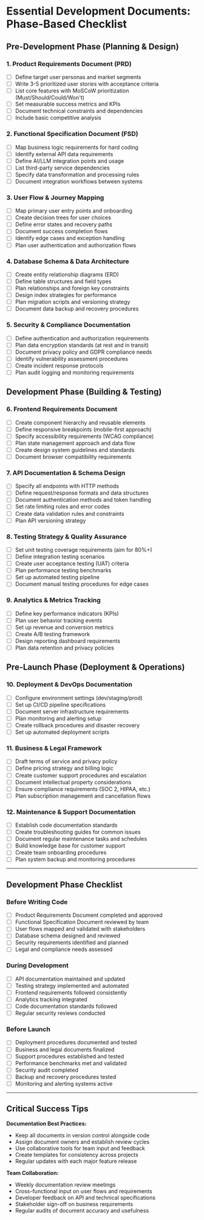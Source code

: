 # Essential Development Documents: Phase-Based Checklist

## Pre-Development Phase (Planning & Design)

### 1. Product Requirements Document (PRD)
- [ ] Define target user personas and market segments
- [ ] Write 3-5 prioritized user stories with acceptance criteria
- [ ] List core features with MoSCoW prioritization (Must/Should/Could/Won't)
- [ ] Set measurable success metrics and KPIs
- [ ] Document technical constraints and dependencies
- [ ] Include basic competitive analysis

### 2. Functional Specification Document (FSD)
- [ ] Map business logic requirements for hard coding
- [ ] Identify external API data requirements
- [ ] Define AI/LLM integration points and usage
- [ ] List third-party service dependencies
- [ ] Specify data transformation and processing rules
- [ ] Document integration workflows between systems

### 3. User Flow & Journey Mapping
- [ ] Map primary user entry points and onboarding
- [ ] Create decision trees for user choices
- [ ] Define error states and recovery paths
- [ ] Document success completion flows
- [ ] Identify edge cases and exception handling
- [ ] Plan user authentication and authorization flows

### 4. Database Schema & Data Architecture
- [ ] Create entity relationship diagrams (ERD)
- [ ] Define table structures and field types
- [ ] Plan relationships and foreign key constraints
- [ ] Design index strategies for performance
- [ ] Plan migration scripts and versioning strategy
- [ ] Document data backup and recovery procedures

### 5. Security & Compliance Documentation
- [ ] Define authentication and authorization requirements
- [ ] Plan data encryption standards (at rest and in transit)
- [ ] Document privacy policy and GDPR compliance needs
- [ ] Identify vulnerability assessment procedures
- [ ] Create incident response protocols
- [ ] Plan audit logging and monitoring requirements

## Development Phase (Building & Testing)

### 6. Frontend Requirements Document
- [ ] Create component hierarchy and reusable elements
- [ ] Define responsive breakpoints (mobile-first approach)
- [ ] Specify accessibility requirements (WCAG compliance)
- [ ] Plan state management approach and data flow
- [ ] Create design system guidelines and standards
- [ ] Document browser compatibility requirements

### 7. API Documentation & Schema Design
- [ ] Specify all endpoints with HTTP methods
- [ ] Define request/response formats and data structures
- [ ] Document authentication methods and token handling
- [ ] Set rate limiting rules and error codes
- [ ] Create data validation rules and constraints
- [ ] Plan API versioning strategy

### 8. Testing Strategy & Quality Assurance
- [ ] Set unit testing coverage requirements (aim for 80%+)
- [ ] Define integration testing scenarios
- [ ] Create user acceptance testing (UAT) criteria
- [ ] Plan performance testing benchmarks
- [ ] Set up automated testing pipeline
- [ ] Document manual testing procedures for edge cases

### 9. Analytics & Metrics Tracking
- [ ] Define key performance indicators (KPIs)
- [ ] Plan user behavior tracking events
- [ ] Set up revenue and conversion metrics
- [ ] Create A/B testing framework
- [ ] Design reporting dashboard requirements
- [ ] Plan data retention and privacy policies

## Pre-Launch Phase (Deployment & Operations)

### 10. Deployment & DevOps Documentation
- [ ] Configure environment settings (dev/staging/prod)
- [ ] Set up CI/CD pipeline specifications
- [ ] Document server infrastructure requirements
- [ ] Plan monitoring and alerting setup
- [ ] Create rollback procedures and disaster recovery
- [ ] Set up automated deployment scripts

### 11. Business & Legal Framework
- [ ] Draft terms of service and privacy policy
- [ ] Define pricing strategy and billing logic
- [ ] Create customer support procedures and escalation
- [ ] Document intellectual property considerations
- [ ] Ensure compliance requirements (SOC 2, HIPAA, etc.)
- [ ] Plan subscription management and cancellation flows

### 12. Maintenance & Support Documentation
- [ ] Establish code documentation standards
- [ ] Create troubleshooting guides for common issues
- [ ] Document regular maintenance tasks and schedules
- [ ] Build knowledge base for customer support
- [ ] Create team onboarding procedures
- [ ] Plan system backup and monitoring procedures

---

## Development Phase Checklist

### Before Writing Code
- [ ] Product Requirements Document completed and approved
- [ ] Functional Specification Document reviewed by team
- [ ] User flows mapped and validated with stakeholders
- [ ] Database schema designed and reviewed
- [ ] Security requirements identified and planned
- [ ] Legal and compliance needs assessed

### During Development
- [ ] API documentation maintained and updated
- [ ] Testing strategy implemented and automated
- [ ] Frontend requirements followed consistently
- [ ] Analytics tracking integrated
- [ ] Code documentation standards followed
- [ ] Regular security reviews conducted

### Before Launch
- [ ] Deployment procedures documented and tested
- [ ] Business and legal documents finalized
- [ ] Support procedures established and tested
- [ ] Performance benchmarks met and validated
- [ ] Security audit completed
- [ ] Backup and recovery procedures tested
- [ ] Monitoring and alerting systems active

---

## Critical Success Tips

**Documentation Best Practices:**
- Keep all documents in version control alongside code
- Assign document owners and establish review cycles
- Use collaborative tools for team input and feedback
- Create templates for consistency across projects
- Regular updates with each major feature release

**Team Collaboration:**
- Weekly documentation review meetings
- Cross-functional input on user flows and requirements
- Developer feedback on API and technical specifications
- Stakeholder sign-off on business requirements
- Regular audits of document accuracy and usefulness